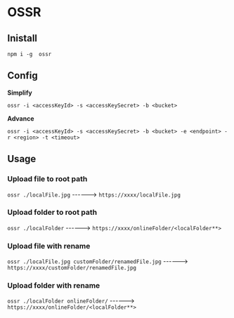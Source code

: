 # OSSR
## Inistall
`npm i -g  ossr`

## Config

**Simplify**

`ossr -i <accessKeyId> -s <accessKeySecret> -b <bucket>`

**Advance**

`ossr -i <accessKeyId> -s <accessKeySecret> -b <bucket> -e <endpoint> -r <region> -t <timeout>`

## Usage
### Upload file to root path
`ossr ./localFile.jpg` ------> `https://xxxx/localFile.jpg`
### Upload folder to root path
`ossr ./localFolder` ------> `https://xxxx/onlineFolder/<localFolder**>`

### Upload file with rename
`ossr ./localFile.jpg customFolder/renamedFile.jpg` ------> `https://xxxx/customFolder/renamedFile.jpg`

### Upload folder with rename
`ossr ./localFolder onlineFolder/` ------> `https://xxxx/onlineFolder/<localFolder**>`
